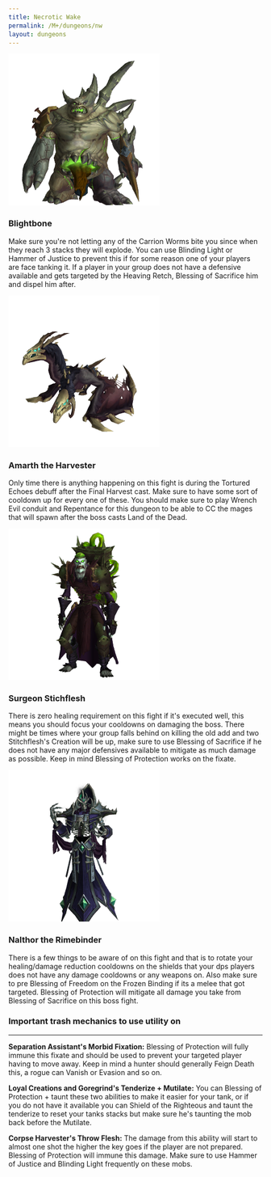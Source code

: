```yaml
---
title: Necrotic Wake
permalink: /M+/dungeons/nw
layout: dungeons
---
```

<a style="color: white">
    <img src="/assets/img/dungeons/blightbone.png" class="dungeon_boss"/>
</a>

### Blightbone

Make sure you're not letting any of the Carrion Worms bite you since when they reach 3 stacks they will explode. You can use Blinding Light or Hammer of Justice to prevent this if for some reason one of your players are face tanking it. If a player in your group does not have a defensive available and gets targeted by the Heaving Retch, Blessing of Sacrifice him and dispel him after.

<a style="color: white">
    <img src="/assets/img/dungeons/amarth.png" class="dungeon_boss"/>
</a>

### Amarth the Harvester

Only time there is anything happening on this fight is during the Tortured Echoes debuff after the Final Harvest cast. Make sure to have some sort of cooldown up for every one of these. You should make sure to play Wrench Evil conduit and Repentance for this dungeon to be able to CC the mages that will spawn after the boss casts Land of the Dead.

<a style="color: white">
    <img src="/assets/img/dungeons/surgeon.png" class="dungeon_boss"/>
</a>

### Surgeon Stichflesh

There is zero healing requirement on this fight if it's executed well, this means you should focus your cooldowns on damaging the boss. There might be times where your group falls behind on killing the old add and two Stitchflesh's Creation will be up, make sure to use Blessing of Sacrifice if he does not have any major defensives available to mitigate as much damage as possible. Keep in mind Blessing of Protection works on the fixate.

<a style="color: white">
    <img src="/assets/img/dungeons/nalthor.png" class="dungeon_boss"/>
</a>

### Nalthor the Rimebinder

There is a few things to be aware of on this fight and that is to rotate your healing/damage reduction cooldowns on the shields that your dps players does not have any damage cooldowns or any weapons on. Also make sure to pre Blessing of Freedom on the Frozen Binding if its a melee that got targeted. Blessing of Protection will mitigate all damage you take from Blessing of Sacrifice on this boss fight.

### Important trash mechanics to use utility on

---
**Separation Assistant's Morbid Fixation:** Blessing of Protection will fully immune this fixate and should be used to prevent your targeted player having to move away. Keep in mind a hunter should generally Feign Death this, a rogue can Vanish or Evasion and so on.

**Loyal Creations and Goregrind's Tenderize + Mutilate:** You can Blessing of Protection + taunt these two abilities to make it easier for your tank, or if you do not have it available you can Shield of the Righteous and taunt the tenderize to reset your tanks stacks but make sure he's taunting the mob back before the Mutilate.

**Corpse Harvester's Throw Flesh:** The damage from this ability will start to almost one shot the higher the key goes if the player are not prepared. Blessing of Protection will immune this damage. Make sure to use Hammer of Justice and Blinding Light frequently on these mobs.

